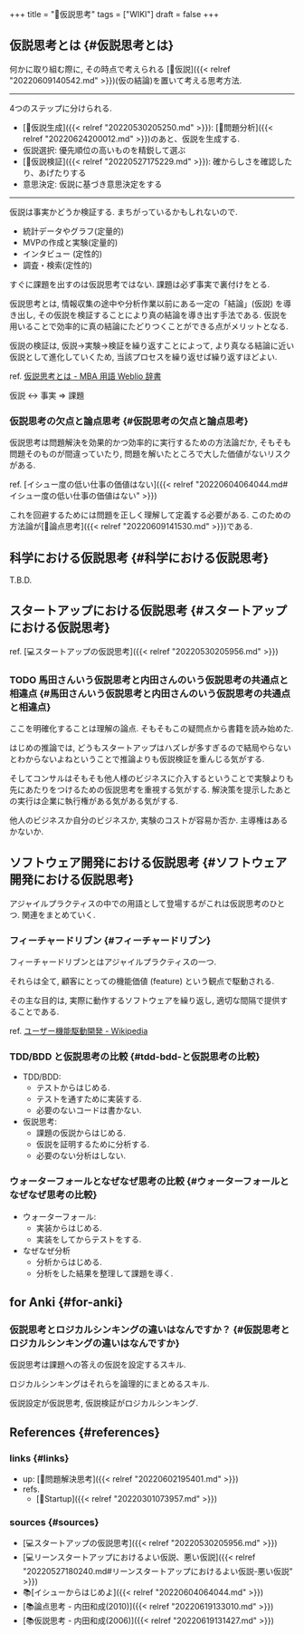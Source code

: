 +++
title = "📝仮説思考"
tags = ["WIKI"]
draft = false
+++

## 仮説思考とは {#仮説思考とは}

何かに取り組む際に, その時点で考えられる [📝仮説]({{< relref "20220609140542.md" >}})(仮の結論)を置いて考える思考方法.

---

4つのステップに分けられる.

-   [📝仮説生成]({{< relref "20220530205250.md" >}}): [📝問題分析]({{< relref "20220624200012.md" >}})のあと、仮説を生成する.
-   仮説選択: 優先順位の高いものを精鋭して選ぶ
-   [📝仮説検証]({{< relref "20220527175229.md" >}}): 確からしさを確認したり、あげたりする
-   意思決定: 仮説に基づき意思決定をする

---

仮説は事実かどうか検証する. まちがっているかもしれないので.

-   統計データやグラフ(定量的)
-   MVPの作成と実験(定量的)
-   インタビュー (定性的)
-   調査・検索(定性的)

すぐに課題を出すのは仮説思考ではない. 課題は必ず事実で裏付けをとる.

仮説思考とは, 情報収集の途中や分析作業以前にある一定の「結論」(仮説) を導き出し, その仮説を検証することにより真の結論を導き出す手法である. 仮説を用いることで効率的に真の結論にたどりつくことができる点がメリットとなる.

仮説の検証は, 仮説→実験→検証を繰り返すことによって, より真なる結論に近い仮説として進化していくため, 当該プロセスを繰り返せば繰り返すほどよい.

ref. [仮説思考とは - MBA 用語 Weblio 辞書](http://www.weblio.jp/content/%E4%BB%AE%E8%AA%AC%E6%80%9D%E8%80%83)

<div class="quate">

仮説 <-> 事実 => 課題

</div>


### 仮説思考の欠点と論点思考 {#仮説思考の欠点と論点思考}

仮説思考は問題解決を効果的かつ効率的に実行するための方法論だか, そもそも問題そのものが間違っていたり, 問題を解いたところで大した価値がないリスクがある.

ref. [イシュー度の低い仕事の価値はない]({{< relref "20220604064044.md#イシュー度の低い仕事の価値はない" >}})

これを回避するためには問題を正しく理解して定義する必要がある. このための方法論が[📝論点思考]({{< relref "20220609141530.md" >}})である.


## 科学における仮説思考 {#科学における仮説思考}

T.B.D.


## スタートアップにおける仮説思考 {#スタートアップにおける仮説思考}

ref. [💻スタートアップの仮説思考]({{< relref "20220530205956.md" >}})


### <span class="org-todo todo TODO">TODO</span> 馬田さんいう仮説思考と内田さんのいう仮説思考の共通点と相違点 {#馬田さんいう仮説思考と内田さんのいう仮説思考の共通点と相違点}

ここを明確化することは理解の論点. そもそもこの疑問点から書籍を読み始めた.

はじめの推論では, どうもスタートアップはハズレが多すぎるので結局やらないとわからないよねということで推論よりも仮説検証を重んじる気がする.

そしてコンサルはそもそも他人様のビジネスに介入するということで実験よりも先にあたりをつけるための仮説思考を重視する気がする. 解決策を提示したあとの実行は企業に執行権がある気がある気がする.

他人のビジネスか自分のビジネスか, 実験のコストが容易か否か. 主導権はあるかないか.


## ソフトウェア開発における仮説思考 {#ソフトウェア開発における仮説思考}

アジャイルプラクティスの中での用語として登場するがこれは仮説思考のひとつ. 関連をまとめていく.


### フィーチャードリブン {#フィーチャードリブン}

フィーチャードリブンとはアジャイルプラクティスの一つ.

それらは全て, 顧客にとっての機能価値 (feature) という観点で駆動される.

その主な目的は, 実際に動作するソフトウェアを繰り返し, 適切な間隔で提供することである.

ref. [ユーザー機能駆動開発 - Wikipedia](http://ja.wikipedia.org/wiki/%E3%83%A6%E3%83%BC%E3%82%B6%E3%83%BC%E6%A9%9F%E8%83%BD%E9%A7%86%E5%8B%95%E9%96%8B%E7%99%BA)


### TDD/BDD と仮説思考の比較 {#tdd-bdd-と仮説思考の比較}

-   TDD/BDD:
    -   テストからはじめる.
    -   テストを通すために実装する.
    -   必要のないコードは書かない.
-   仮説思考:
    -   課題の仮説からはじめる.
    -   仮説を証明するために分析する.
    -   必要のない分析はしない.


### ウォーターフォールとなぜなぜ思考の比較 {#ウォーターフォールとなぜなぜ思考の比較}

-   ウォーターフォール:
    -   実装からはじめる.
    -   実装をしてからテストをする.
-   なぜなぜ分析
    -   分析からはじめる.
    -   分析をした結果を整理して課題を導く.


## for Anki {#for-anki}


### 仮説思考とロジカルシンキングの違いはなんですか？ {#仮説思考とロジカルシンキングの違いはなんですか}

仮説思考は課題への答えの仮説を設定するスキル.

ロジカルシンキングはそれらを論理的にまとめるスキル.

仮説設定が仮説思考, 仮説検証がロジカルシンキング.


## References {#references}


### links {#links}

-   up: [📝問題解決思考]({{< relref "20220602195401.md" >}})
-   refs.
    -   [📂Startup]({{< relref "20220301073957.md" >}})


### sources {#sources}

-   [💻スタートアップの仮説思考]({{< relref "20220530205956.md" >}})
-   [💻リーンスタートアップにおけるよい仮説、悪い仮説]({{< relref "20220527180240.md#リーンスタートアップにおけるよい仮説-悪い仮説" >}})
-   📚[イシューからはじめよ]({{< relref "20220604064044.md" >}})
-   [📚論点思考 - 内田和成(2010)]({{< relref "20220619133010.md" >}})
-   [📚仮説思考 - 内田和成(2006)]({{< relref "20220619131427.md" >}})
